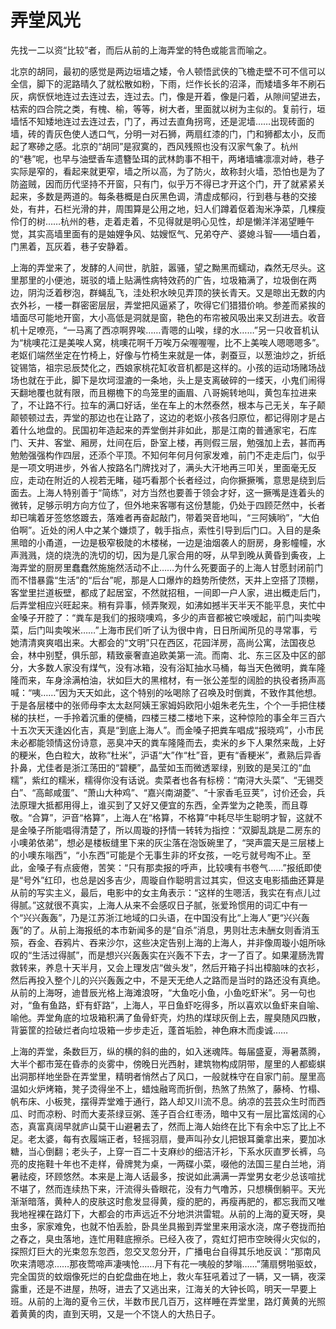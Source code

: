    

# 弄堂风光

先找一二以资“比较”者，而后从前的上海弄堂的特色或能言而喻之。

北京的胡同，最初的感觉是两边垣墙之矮，令人顿悟武侠的飞檐走壁不可不信可以全信，脚下的泥路晴久了就松散如粉，下雨，烂作长长的沼泽，而矮墙多年不刷石灰，病恹恹地连过去连过去，连过去。门，像是开着，像是闩着，从隙间望进去，枯索的四合院之类，有槐、榆，等等，树大者，里面就以树为主似的。复前行，垣墙恬不知矮地连过去连过去，门了，再过去直角拐弯，还是泥墙……出现砖面的墙，砖的青灰色使人透口气，分明一对石狮，两扇红漆的门，门和狮都太小，反而起了寒碜之感。北京的“胡同”是寂寞的，西风残照也没有汉家气象了。杭州的“巷”呢，也早与油壁香车遗簪坠珥的武林韵事不相干，两堵墙墉凛凛对峙，巷子实际是窄的，看起来就更窄，墙之所以高，为了防火，故称封火墙，恐怕也是为了防盗贼，因而历代坚持不开窗，只有门，似乎万不得已才开这个门，开了就紧紧关起来，多数是两道的。每条巷概是白灰黑色调，清虚成郁闷，行到巷与巷的交接处，有井，石栏光滑的井，周围算是公用之地，妇人们蹲着伛着淘米净菜，几棵瘦伶仃的树……杭州的巷，走着走着，不见得就是明心见性，却是懒洋洋渴望睡午觉，其实高墙里面有的是妯娌争风、姑嫂怄气、兄弟夺产、婆媳斗智——墙白着，门黑着，瓦灰着，巷子安静着。

上海的弄堂来了，发酵的人间世，肮脏，嚣骚，望之黝黑而蠕动，森然无尽头。这里那里的小便池，斑驳的墙上贴满性病特效药的广告，垃圾箱满了，垃圾倒在两边，阴沟泛着秽泡，群蝇乱飞，洼处积水映见弄顶的狭长青天。又是晾出无数的内衣外衫，一楼一群密密层层，弄堂把风逼紧了，吹得它们猎猎价响。参差而紧挨的墙面尽可能地开窗，大小高低是洞就是窗，艳色的布帘被风吸出来又刮进去。收音机十足嘹亮，“一马离了西凉啊界唉……青嗯的山唉，绿的水……”另一只收音机认为“桃噢花江是美唉人窝，桃噢花啊千万唉万朵喔喔喔，比不上美唉人嗯嗯嗯多”。老妪们端然坐定在竹椅上，好像与竹椅生来就是一体，剥蚕豆，以葱油炒之，折纸锭锡箔，祖宗忌辰焚化之，西娘家桃花缸收音机都是这样的。小孩的运动场赌场战场也就在于此，脚下是坎坷湿漉的一条地，头上是支离破碎的一缕天，小鬼们闹得天翻地覆也就有限，而且棚檐下的鸟笼里的画眉、八哥婉转地叫，黄包车拉进来了，不让路不行。拉车的满口好话，坐在车上的木然泰然，根本与己无关，车子颠颠顿顿过去，弄堂的那边也在让路了，这边的老妪小孩各归原位，都记得刚才是占着什么地盘的。民国初年造起来的弄堂倒并非如此，那是江南的普通家宅，石库门、天井、客堂、厢房，灶间在后，卧室上楼，再则假三层，勉强加上去，甚而再勉勉强强构作四层，还添个平顶。不知何年何月何家发难，前门不走走后门，似乎是一项文明进步，外省人按路名门牌找对了，满头大汗地再三叩关，里面毫无反应，走动在附近的人视若无睹，碰巧看那个长者经过，向你撅撅嘴，意思是绕到后面去。上海人特别善于“简练”，对方当然也要善于领会才好，这一撅嘴是连着头的微转，足够示明方向方位了，但外地来客哪有这份慧能，仍处于四顾茫然中，长者却已噙着牙签悠悠踱去，落难者再奋起敲门，带着哭音地叫，“三阿姨哟”，“大伯伯啊”。近处的闲人中之某个嫌烦了，戟手指点，索性引导到后门口。入目的是条黑暗的小甬道，一边是极窄极陡的木楼梯，一边是油烟袭人的厨房，身影幢幢，水声溅溅，烧的烧洗的洗切的切，因为是几家合用的呀，从早到晚从黄昏到夤夜，上海弄堂的厨房里蠢蠢然施施然活动不止……为什么死要面子的上海人甘愿封闭前门而不惜暴露“生活”的“后台”呢，那是人口爆炸的趋势所使然，天井上空搭了顶棚，客堂里拦道板壁，都成了起居室，不然就招租，一间即一户人家，进出概走后门，后弄堂相应兴旺起来。稍有异事，倾弄聚观，如沸如撼半天半天不能平息，夹忙中金嗓子开腔了：“粪车是我们的报晓噢鸡，多少的声音都被它唤嗳起，前门叫卖唉菜，后门叫卖唉米……”上海市民们听了认为很中肯，日日所闻所见的寻常事，亏她清清爽爽唱出来。大都会的“文明”只在西区，花园洋房，高尚公寓，法国夜总会，林中别墅，俱乐部，精致豪奢直追欧美第一流。而南、北、东三区及中区的部分，大多数人家没有煤气，没有冰箱，没有浴缸抽水马桶，每当天色微明，粪车隆隆而来，车身涂满柏油，状如巨大的黑棺材，有一张公差型的阔脸的执役者扬声高喊：“咦……”因为天天如此，这个特别的吆喝除了召唤及时倒粪，不致作其他想。于是各层楼中的张师母李太太赵阿姨王家姆妈欧阳小姐朱老先生，个个一手把住楼梯的扶栏，一手拎着沉重的便桶，四楼三楼二楼地下来，这种惊险的事全年三百六十五次天天逢凶化吉，真是“到底上海人”。而金嗓子把粪车唱成“报晓鸡”，小市民未必都能领情这份诗意，恶臭冲天的粪车隆隆而去，卖米的乡下人果然来哉，上好的粳米，色白粒大，故称“杜米”，沪语“大”作“杜”音，更有“香粳米”，煮熟后异香扑鼻，尤佳者是浙江荡田的“碧粳”，晶莹如玉而微透翠绿，别致的是吴江的“血糯”，紫红的糯米，糯得你没有话说。卖菜者也各有标榜：“南浔大头菜”、“无锡茭白”、“高邮咸蛋”、“萧山大种鸡”、“嘉兴南湖菱”、“十家香毛豆荚”，讨价还会，兵法原理大抵都用得上，谁买到了又好又便宜的东西，全弄堂为之艳羡，而且尊敬。“合算”，沪音“格算”，上海人在“格算，不格算”中耗尽毕生聪明才智，这就不是金嗓子所能唱得清楚了，所以周璇的抒情一转转为指控：“双脚乱跳是二房东的小噢弟依弟”，想必是楼板缝里下来的灰尘落在泡饭碗里了，“哭声震天是三层楼上的小噢东嗡西”，“小东西”可能是个无事生非的坏女孩，一吃亏就号啕不止。至此，金嗓子有点疲倦，苦笑：“只有那卖报的呼声，比较噢有书卷气……”报纸即使是“号外”红印，也总是凶多吉少，周璇自作聪明言过其实，但这支电影插曲还算是从前的写实主义，最后，电影中的女主角表示：“这样的生嗯活，我实在有点儿过得腻。”这就很不真实，上海人从来不会感叹日子腻，张爱玲惯用的词汇中有一个“兴兴轰轰”，乃是江苏浙江地域的口头语，在中国没有比“上海人”更“兴兴轰轰”的了。从前上海报纸的本市新闻多的是“自杀”消息，男则壮志未酬女则香消玉殒，吞金、吞鸦片、吞来沙尔，这些决定告别上海的上海人，并非像周璇小姐所咏叹的“生活过得腻”，而是想兴兴轰轰实在兴轰不下去，才一了百了。如果灌肠洗胃救转来，养息十天半月，又会上理发店“做头发”，然后开箱子抖出樟脑味的衣衫，然后再投入整个儿的兴兴轰轰之中，不是天无绝人之路而是当时的路还没有真绝。从前的上海呀，迪昔辰光格上海滩浪呀，“大鱼吃小鱼，小鱼吃虾米”。另一句也对，“鱼有鱼路，虾有虾路”，上海人，平日鱼虾吃得多，所以喜欢以鱼虾来自喻、喻他。弄堂角底的垃圾箱积满了鱼骨虾壳，灼热的煤球灰倒上去，腥臭随风四散，背篓筐的捡破烂者向垃圾箱一步步走近，蓬首垢脸，神色麻木而虔诚……

上海的弄堂，条数巨万，纵的横的斜的曲的，如入迷魂阵。每届盛夏，溽暑蒸腾，大半个都市笼在昏赤的炎雾中，傍晚日光西射，建筑物构成阴带，屋里的人都蟛蜞出洞那样地坐卧在弄堂里，精明者悄然占了风口，一般就株守在自家门前。屋里高温如火炉烤箱，凳子烫得坐不上，蜡烛融弯而折倒，热煞了热煞了，藤椅、竹榻、帆布床、小板凳，摆得弄堂难于通行，路人却又川流不息。纳凉的芸芸众生时而西瓜、时而凉粉、时而大麦茶绿豆粥、莲子百合红枣汤，暗中又有一层比富炫阔的心态，真富真阔早就庐山莫干山避暑去了，然而上海人始终在比下有余中忘了比上不足。老太婆，每有衣履端正者，轻摇羽扇，曼声叫孙女儿把银耳羹拿出来，要加冰糖，当心倒翻；老头子，上穿一百二十支麻纱的细洁汗衫，下系水灰直罗长裤，乌亮的皮拖鞋十年也不走样，骨牌凳为桌，一两碟小菜，啜他的法国三星白兰地，消暑祛疫，环顾悠然。本来是上海人话最多，按说如此满满一弄堂男女老少总该喧扰不堪了，然而连续热下来，汗流得头昏眼花，没有力气噜苏，只想横倒躺平。天光渐渐暗落，黄种人的皮肤这时愈发显得黄，瘦的肥的，再瘦再肥的，都忘我而又唯我地裎裸在路灯下，大都会的市声远近不分地洪洪雷辊。从前的上海的夏天呀，臭虫多，家家难免，也就不怕丢脸，卧具坐具搬到弄堂里来用滚水浇，席子卷拢而拍之舂之，臭虫落地，连忙用鞋底擦杀。已经入夜了，霓虹灯把市空映得火灾似的，探照灯巨大的光束忽东忽西，忽交叉忽分开，广播电台自得其乐地反讽：“那南风吹来清嗯凉……那夜莺啼声凄咦怆……月下有花一咦般的梦嗡……”蒲扇劈啪驱蚊，完全国货的蚊烟像死烂的白蛇盘曲在地上，救火车狂吼着过了一辆，又一辆，夜深露重，还是不进屋，热呀，进去了又逃出来，江海关的大钟长鸣，明天一早要上班。从前的上海的夏令三伏，半数市民几百万，这样睡在弄堂里，路灯黄黄的光照着黄黄的肉，直到天明，又是一个不饶人的大热日子。